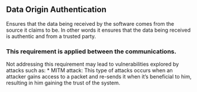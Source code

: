 ## Data Origin Authentication      
Ensures that the data being received by the software comes from the source it claims to be. In other words it ensures that the data being received is authentic and from a trusted party. 

### This requirement is applied between the communications.  

Not addressing this requirement may lead to vulnerabilities explored by attacks such as:                                                              * MITM attack:
This type of attacks occurs when an attacker gains access to a packet and re-sends it when it’s beneficial to him, resulting in him gaining the trust of the system.